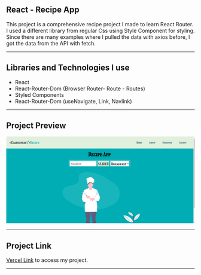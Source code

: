 ## React - Recipe App

This project is a comprehensive recipe project I made to learn React Router. I used a different library from regular Css using Style Component for styling. Since there are many examples where I pulled the data with axios before, I got the data from the API with fetch.

<hr>

## Libraries and Technologies I use

- React
- React-Router-Dom (Browser Router- Route - Routes)
- Styled Components
- React-Router-Dom (useNavigate, Link, Navlink)

<hr>

## Project Preview

![](https://github.com/asknksk/Recipe-App/blob/master/src/assets/Preview.gif)

<hr>

## Project Link

<a href="" target="_blank">Vercel Link</a> to access my project.

<hr>
